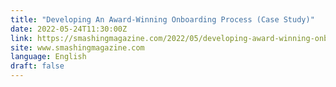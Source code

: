 ```yaml
---
title: "Developing An Award-Winning Onboarding Process (Case Study)"
date: 2022-05-24T11:30:00Z
link: https://smashingmagazine.com/2022/05/developing-award-winning-onboarding-process-case-study/?utm_medium=RSS&utm_source=news.12bit.vn
site: www.smashingmagazine.com
language: English
draft: false
---
```

